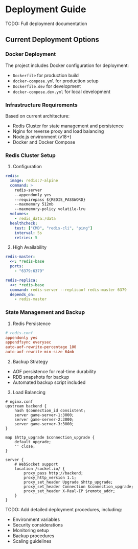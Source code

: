 # Deployment Guide

TODO: Full deployment documentation

## Current Deployment Options

### Docker Deployment
The project includes Docker configuration for deployment:
- `Dockerfile` for production build
- `docker-compose.yml` for production setup
- `Dockerfile.dev` for development
- `docker-compose.dev.yml` for local development

### Infrastructure Requirements
Based on current architecture:
- Redis Cluster for state management and persistence
- Nginx for reverse proxy and load balancing
- Node.js environment (v18+)
- Docker and Docker Compose

### Redis Cluster Setup

1. Configuration
```yaml
redis:
  image: redis:7-alpine
  command: >
    redis-server 
    --appendonly yes 
    --requirepass ${REDIS_PASSWORD}
    --maxmemory 512mb
    --maxmemory-policy volatile-lru
  volumes:
    - redis_data:/data
  healthcheck:
    test: ["CMD", "redis-cli", "ping"]
    interval: 5s
    retries: 5
```

2. High Availability
```yaml
redis-master:
  <<: *redis-base
  ports:
    - "6379:6379"

redis-replica:
  <<: *redis-base
  command: redis-server --replicaof redis-master 6379
  depends_on:
    - redis-master
```

### State Management and Backup

1. Redis Persistence
```conf
# redis.conf
appendonly yes
appendfsync everysec
auto-aof-rewrite-percentage 100
auto-aof-rewrite-min-size 64mb
```

2. Backup Strategy
- AOF persistence for real-time durability
- RDB snapshots for backup
- Automated backup script included

3. Load Balancing
```nginx
# nginx.conf
upstream backend {
    hash $connection_id consistent;
    server game-server-1:3000;
    server game-server-2:3000;
    server game-server-3:3000;
}

map $http_upgrade $connection_upgrade {
    default upgrade;
    '' close;
}

server {
    # WebSocket support
    location /socket.io/ {
        proxy_pass http://backend;
        proxy_http_version 1.1;
        proxy_set_header Upgrade $http_upgrade;
        proxy_set_header Connection $connection_upgrade;
        proxy_set_header X-Real-IP $remote_addr;
    }
}
```

TODO: Add detailed deployment procedures, including:
- Environment variables
- Security considerations
- Monitoring setup
- Backup procedures
- Scaling guidelines